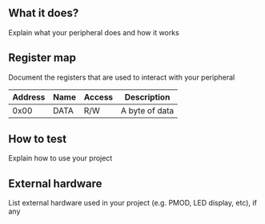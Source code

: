 <!---

This file is used to generate your project datasheet. Please fill in the information below and delete any unused
sections.

You can also include images in this folder and reference them in the markdown. Each image must be less than
512 kb in size, and the combined size of all images must be less than 1 MB.
-->

## What it does?

Explain what your peripheral does and how it works

## Register map

Document the registers that are used to interact with your peripheral

| Address | Name  | Access | Description                                                         |
|---------|-------|--------|---------------------------------------------------------------------|
| 0x00    | DATA  | R/W    | A byte of data                                                      |

## How to test

Explain how to use your project

## External hardware

List external hardware used in your project (e.g. PMOD, LED display, etc), if any
